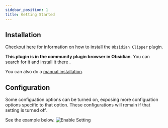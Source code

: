 ```yaml
---
sidebar_position: 1
title: Getting Started
---
```


## Installation

Checkout [here](/Installation) for information on how to install the `Obsidian Clipper` plugin.

**This plugin is in the community plugin browser in Obsidian**. You can search for it and install it there .

You can also do a [manual installation](./ManualInstallation).

## Configuration

Some configuation options can be turned on, exposing more configuation options specific to that option. These configurations will remain if that setting is turned off. 

See the example below. 
![Enable Setting](/img/enable_setting.gif)


